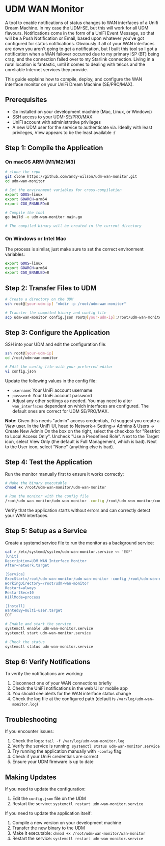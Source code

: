 # UDM WAN Monitor

A tool to enable notifications of status changes to WAN interfaces of a Unifi Dream Machine. In my case the UDM-SE, but this will work for all UDM flavours. 
Notifications come in the form of a UniFi Event Message, so that will be a Push Notification or Email, based upon whatever you've got configured for status notifications. 
Obviously if all of your WAN interfaces are down you aren't going to get a notification, but I built this tool so I got a notification when a WAN failover occurred due to my primary ISP (BT) being crap, and the connection failed over to my Starlink connection. Living in a rural location is fantastic, until it comes to dealing with telcos and the unreliable Internet services they provide. 


This guide explains how to compile, deploy, and configure the WAN interface monitor on your UniFi Dream Machine (SE/PRO/MAX).

## Prerequisites

- Go installed on your development machine (Mac, Linux, or Windows)
- SSH access to your UDM-SE/PRO/MAX
- UniFi account with administrative privileges
- A new UDM user for the service to authenticate via. Ideally with least privileges, View appears to be the least available :/

## Step 1: Compile the Application

### On macOS ARM (M1/M2/M3)

```bash
# clone the repo
git clone https://github.com/andy-wilson/udm-wan-monitor.git
cd udm-wan-monitor

# Set the environment variables for cross-compilation
export GOOS=linux
export GOARCH=arm64
export CGO_ENABLED=0

# Compile the tool
go build -o udm-wan-monitor main.go

# The compiled binary will be created in the current directory
```

### On Windows or Intel Mac

The process is similar, just make sure to set the correct environment variables:

```bash
export GOOS=linux
export GOARCH=arm64
export CGO_ENABLED=0
```

## Step 2: Transfer Files to UDM

```bash
# Create a directory on the UDM
ssh root@[your-udm-ip] "mkdir -p /root/udm-wan-monitor"

# Transfer the compiled binary and config file
scp udm-wan-monitor config.json root@[your-udm-ip]:/root/udm-wan-monitor/
```

## Step 3: Configure the Application

SSH into your UDM and edit the configuration file:

```bash
ssh root@[your-udm-ip]
cd /root/udm-wan-monitor

# Edit the config file with your preferred editor
vi config.json
```

Update the following values in the config file:

- `username`: Your UniFi account username
- `password`: Your UniFi account password
- Adjust any other settings as needed. You may need to alter `wan_interfaces` dependent on which interfaces are configured. The default ones are correct for UDM SE/PRO/MAX.

**Note:** Given this needs "admin" access credentials, I'd suggest you create a *View* user. 
In the UniFi UI, head to Network-> Setting-> Admins & Users -> Create New Admin
On the box on the right, select the checkbox for "Restrict to Local Access Only".
Uncheck "Use a Predefined Role".
Next to the Target icon, select View Only (the default is Full Management, which is bad).
Next to the User icon, select "None" (anything else is bad).

## Step 4: Test the Application

Run the monitor manually first to ensure it works correctly:

```bash
# Make the binary executable
chmod +x /root/udm-wan-monitor/udm-wan-monitor

# Run the monitor with the config file
/root/udm-wan-monitor/udm-wan-monitor -config /root/udm-wan-monitor/config.json
```

Verify that the application starts without errors and can correctly detect your WAN interfaces.

## Step 5: Setup as a Service

Create a systemd service file to run the monitor as a background service:

```bash
cat > /etc/systemd/system/udm-wan-monitor.service << 'EOF'
[Unit]
Description=UDM WAN Interface Monitor
After=network.target

[Service]
ExecStart=/root/udm-wan-monitor/udm-wan-monitor -config /root/udm-wan-monitor/config.json
WorkingDirectory=/root/udm-wan-monitor
Restart=always
RestartSec=10
KillMode=process

[Install]
WantedBy=multi-user.target
EOF

# Enable and start the service
systemctl enable udm-wan-monitor.service
systemctl start udm-wan-monitor.service

# Check the status
systemctl status udm-wan-monitor.service
```

## Step 6: Verify Notifications

To verify the notifications are working:

1. Disconnect one of your WAN connections briefly
2. Check the UniFi notifications in the web UI or mobile app
3. You should see alerts for the WAN interface status change
4. Check the log file at the configured path (default is `/var/log/udm-wan-monitor.log`)

## Troubleshooting

If you encounter issues:

1. Check the logs: `tail -f /var/log/udm-wan-monitor.log`
2. Verify the service is running: `systemctl status udm-wan-monitor.service`
3. Try running the application manually with `-config` flag
4. Check if your UniFi credentials are correct
5. Ensure your UDM firmware is up to date

## Making Updates

If you need to update the configuration:

1. Edit the `config.json` file on the UDM
2. Restart the service: `systemctl restart udm-wan-monitor.service`

If you need to update the application itself:

1. Compile a new version on your development machine
2. Transfer the new binary to the UDM
3. Make it executable: `chmod +x /root/udm-wan-monitor/wan-monitor`
4. Restart the service: `systemctl restart udm-wan-monitor.service`
